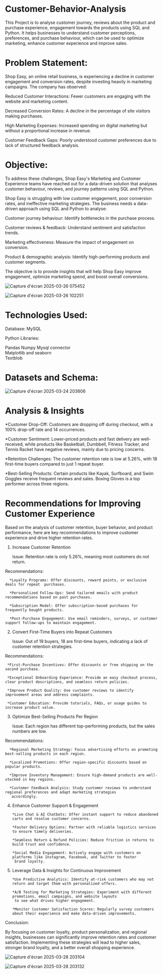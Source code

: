 # Customer-Behavior-Analysis
This Project is to analyse customer journey, reviews about the product and purchase experience, engagement towards the products using SQL and Python. It helps businesses to understand customer perceptions, preferences, and purchase behaviour, which can be used to optimize marketing, enhance customer experience and improve sales.


# Problem Statement: 

Shop Easy, an online retail business, is experiencing a decline in customer engagement and conversion rates, despite investing heavily in marketing campaigns. The company has observed: 

Reduced Customer Interactions: Fewer customers are engaging with the website and marketing content. 

Decreased Conversion Rates: A decline in the percentage of site visitors making purchases. 

High Marketing Expenses: Increased spending on digital marketing but without a proportional increase in revenue. 

Customer Feedback Gaps: Poorly understood customer preferences due to lack of structured feedback analysis. 

# Objective: 

To address these challenges, Shop Easy's Marketing and Customer Experience teams have reached out for a data-driven solution that analyses customer behaviour, reviews, and journey patterns using SQL and Python. 

Shop Easy is struggling with low customer engagement, poor conversion rates, and ineffective marketing strategies. The business needs a data-driven approach using SQL and Python to analyse: 

Customer journey behaviour: Identify bottlenecks in the purchase process. 

Customer reviews & feedback: Understand sentiment and satisfaction trends. 

Marketing effectiveness: Measure the impact of engagement on conversion. 

Product & demographic analysis: Identify high-performing products and customer segments. 

The objective is to provide insights that will help Shop Easy improve engagement, optimize marketing spend, and boost overall conversions. 

![Capture d'écran 2025-03-26 075452](https://github.com/user-attachments/assets/797a21b6-44cf-4656-958e-9cb71a5545b9)


![Capture d'écran 2025-03-26 102251](https://github.com/user-attachments/assets/a336eb72-c48b-4610-a3f1-bb7ad3caa158)

# Technologies Used: 

Database: MySQL 


Python Libraries: 


Pandas 
Numpy 
Mysql connector  
Matplotlib and seaborn  
Textblob 

# Datasets and Schema:

![Capture d'écran 2025-03-24 203606](https://github.com/user-attachments/assets/d53379d9-9eb0-463e-927c-953db39a0898)

# Analysis & Insights 

*Customer Drop-Off: Customers are dropping off during checkout, with a 100% drop-off rate and 14 occurrences. 

*Customer Sentiment: Lower-priced products and fast delivery are well-received, while products like Basketball, Dumbbell, Fitness Tracker, and Tennis Racket have negative reviews, mainly due to pricing concerns. 

*Retention Challenges: The customer retention rate is low at 5.26%, with 18 first-time buyers compared to just 1 repeat buyer. 

*Best-Selling Products: Certain products like Kayak, Surfboard, and Swim Goggles receive frequent reviews and sales. Boxing Gloves is a top performer across three regions. 

# Recommendations for Improving Customer Experience 

Based on the analysis of customer retention, buyer behavior, and product performance, here are key recommendations to improve customer experience and drive higher retention rates. 

1. Increase Customer Retention 

      Issue: Retention rate is only 5.26%, meaning most customers do not return. 

  Recommendations: 

      *Loyalty Programs: Offer discounts, reward points, or exclusive deals for repeat  purchases. 

      *Personalized Follow-Ups: Send tailored emails with product recommendations based on past purchases. 

      *Subscription Model: Offer subscription-based purchases for frequently bought products. 

      *Post-Purchase Engagement: Use email reminders, surveys, or customer support follow-ups to maintain engagement. 

2. Convert First-Time Buyers into Repeat Customers 

     Issue: Out of 19 buyers, 18 are first-time buyers, indicating a lack of customer retention strategies. 

Recommendations: 

     *First-Purchase Incentives: Offer discounts or free shipping on the second purchase. 

     *Exceptional Onboarding Experience: Provide an easy checkout process, clear product descriptions, and seamless return policies. 

     *Improve Product Quality: Use customer reviews to identify improvement areas and address complaints. 

     *Customer Education: Provide tutorials, FAQs, or usage guides to increase product value. 

3. Optimize Best-Selling Products Per Region 

   Issue: Each region has different top-performing products, but the sales numbers are low. 

Recommendations: 

      *Regional Marketing Strategy: Focus advertising efforts on promoting best-selling products in each region. 

      *Localized Promotions: Offer region-specific discounts based on popular products. 

      *Improve Inventory Management: Ensure high-demand products are well-stocked in key regions. 

      *Customer Feedback Analysis: Study customer reviews to understand regional preferences and adapt marketing strategies 
       accordingly. 

4. Enhance Customer Support & Engagement 

       *Live Chat & AI Chatbots: Offer instant support to reduce abandoned carts and resolve customer concerns. 

       *Faster Delivery Options: Partner with reliable logistics services to ensure timely deliveries. 

       *Seamless Return & Refund Policies: Reduce friction in returns to build trust and confidence. 

       *Social Media Engagement: Actively engage with customers on platforms like Instagram, Facebook, and Twitter to foster
        brand loyalty. 

5. Leverage Data & Insights for Continuous Improvement 

       *Use Predictive Analytics: Identify at-risk customers who may not return and target them with personalized offers. 

       *A/B Testing for Marketing Strategies: Experiment with different promotions, email campaigns, and website layouts
        to see what drives higher engagement.

       *Monitor Customer Satisfaction Scores: Regularly survey customers about their experience and make data-driven improvements. 

Conclusion:

By focusing on customer loyalty, product personalization, and regional insights, businesses can significantly improve retention rates and customer satisfaction. Implementing these strategies will lead to higher sales, stronger brand loyalty, and a better overall shopping experience. 


![Capture d'écran 2025-03-28 203104](https://github.com/user-attachments/assets/ef224837-6835-454c-b52e-27e422599fec)








![Capture d'écran 2025-03-28 203132](https://github.com/user-attachments/assets/d85f709a-8226-4faf-8169-67f2eab95747)



 

 





